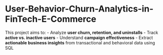 # User-Behavior-Churn-Analytics-in-FinTech-E-Commerce
This project aims to: - Analyze **user churn, retention, and uninstalls** - Track **active vs. inactive users** - Understand **campaign effectiveness** - Extract **actionable business insights** from transactional and behavioral data using SQL
